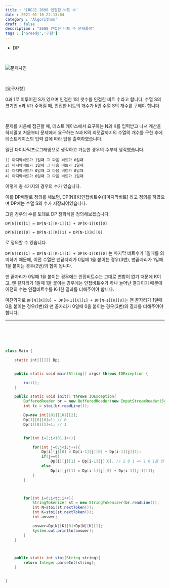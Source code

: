 ```yaml
---
title : '[BOJ] 2698 인접한 비트 수'
date : 2021-01-16 22:13:04
category : 'Algorithms'
draft : false
description : "2698 인접한 비트 수 문제풀이"
tags : ['Greedy','구현']
---
```


* DP

<br/>

![문제사진](https://user-images.githubusercontent.com/57346393/104812932-100bd580-5849-11eb-9371-3dec2916bdcf.png)

<br/>

[요구사항]


0과 1로 이루어진 S가 있으며 인접한 1의 갯수를 인접한 비트 수라고 합니다.
수열 S의 크기인 n과 k가 주어질 때, 인접한 비트의 개수가 k인 수열 S의 개수를 구해야 합니다.

<br/>

문제를 처음에 접근할 때, 테스트 케이스에서 요구하는 N과 K를 입력받고 나서 계산을 하지말고 처음부터 문제에서 요구하는 N과 K의 최댓값까지의 수열의 개수를 구한 후에 테스트케이스의 입력 값에 따라 답을 출력하였습니다.


일단 다이나믹프로그래밍으로 생각하고 가능한 경우의 수부터 생각했습니다.

```
1) 마지막비트가 1일때 그 다음 비트가 0일때
2) 마지막비트가 1일때 그 다음 비트가 1일때
3) 마지막비트가 0일때 그 다음 비트가 0일때
4) 마지막비트가 0일때 그 다음 비트가 1일때 

```

이렇게 총 4가지의 경우의 수가 있습니다.

이를 DP배열로 정의를 해보면, DP[N][K(인접비트수)][마지막비트] 라고 정의를 하였으며 DP에는 수열 S의 수가 저장되어있습니다.

그럼 경우의 수를 토대로 DP 점화식을 정의해보겠습니다.

`DP[N][K][1] = DP[N-1][K-1][1] + DP[K-1][K][0]`

`DP[N][K][0] = DP[N-1][K][1] + DP[N-1][K][0]`

로 정의할 수 있습니다.

`DP[N][K][1] = DP[N-1][K-1][1] + DP[K-1][K][0]` 는 마지막 비트수가 1일때를 의미하기 때문에, 이전 수열은 맨끝자리가 0일때 1을 붙이는 경우(3번), 맨끝자리가 1일때 1을 붙이는 경우(2번)의 합이 됩니다.


맨 끝자리가 0일때 1을 붙이는 경우에는 인접비트수는 그대로 변함이 없기 때문에 K이고, 맨 끝자리가 1일때 1을 붙이는 경우에는 인접비트수가 하나 늘어난 결과이기 때문에 이전의 수는 인접비트수를 K-1한 결과를 더해주어야 합니다.

마찬가지로 `DP[N][K][0] = DP[N-1][K][1] + DP[N-1][K][0]`는 맨 끝자리가 1일때 0을 붙이는 경우(1번)와 맨 끝자리가 0일때 0을 붙이는 경우(3번)의 결과를 더해주어야 합니다.


---



<br/> <br/>

```java


class Main {

    static int[][][] Dp;


    public static void main(String[] args) throws IOException {

        init();
    }

    public static void init() throws IOException{
        BufferedReader br = new BufferedReader(new InputStreamReader(System.in));
        int tc = stoi(br.readLine());

        Dp=new int[101][101][2];
        Dp[1][0][0]=1; // 0
        Dp[1][0][1]=1; // 1


        for(int i=2;i<101;i++){

            for(int j=0;j<i;j++){
                Dp[i][j][0] = Dp[i-1][j][0] + Dp[i-1][j][1];
                if(j==0)
                    Dp[i][j][1] = Dp[i-1][j][0]; // 2 0 1 => 1 0 1을 연산하면 안된다
                else
                    Dp[i][j][1] = Dp[i-1][j][0] + Dp[i-1][j-1][1];
            }
        }



        for(int i=0;i<tc;i++){
            StringTokenizer st = new StringTokenizer(br.readLine());
            int N=stoi(st.nextToken());
            int K=stoi(st.nextToken());
            int answer;

            answer=Dp[N][K][0]+Dp[N][K][1];
            System.out.println(answer);
        }
    }



    public static int stoi(String string){
        return Integer.parseInt(string);
    }


}




```

